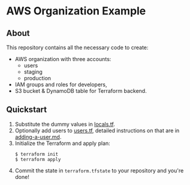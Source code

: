 # AWS Organization Example

## About

This repository contains all the necessary code to create:

* AWS organization with three accounts:
  * users
  * staging
  * production
* IAM groups and roles for developers,
* S3 bucket & DynamoDB table for Terraform backend.

## Quickstart

1. Substitute the dummy values in [locals.tf](locals.tf).
1. Optionally add users to [users.tf](users.tf), detailed instructions on that are in [adding-a-user.md](docs/adding-a-user.md).
1. Initialize the Terraform and apply plan:
    ```
    $ terraform init
    $ terraform apply
    ```
1. Commit the state in `terraform.tfstate` to your repository and you're done!
